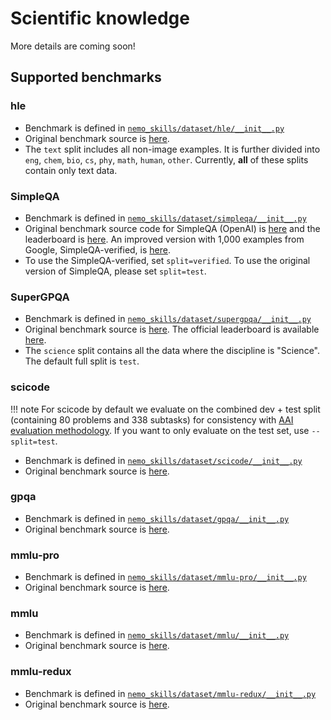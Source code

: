 # Scientific knowledge

More details are coming soon!

## Supported benchmarks

### hle

- Benchmark is defined in [`nemo_skills/dataset/hle/__init__.py`](https://github.com/NVIDIA/NeMo-Skills/blob/main/nemo_skills/dataset/hle/__init__.py)
- Original benchmark source is [here](https://huggingface.co/datasets/cais/hle).
- The `text` split includes all non-image examples. It is further divided into `eng`, `chem`, `bio`, `cs`, `phy`, `math`, `human`, `other`. Currently, **all** of these splits contain only text data.

### SimpleQA

- Benchmark is defined in [`nemo_skills/dataset/simpleqa/__init__.py`](https://github.com/NVIDIA/NeMo-Skills/blob/main/nemo_skills/dataset/simpleqa/__init__.py)
- Original benchmark source code for SimpleQA (OpenAI) is [here](https://github.com/openai/simple-evals/) and the leaderboard is [here](https://www.kaggle.com/benchmarks/openai/simpleqa). An improved version with 1,000 examples from Google, SimpleQA-verified, is [here](https://www.kaggle.com/benchmarks/deepmind/simpleqa-verified).
- To use the SimpleQA-verified, set `split=verified`. To use the original version of SimpleQA, please set `split=test`.

### SuperGPQA
- Benchmark is defined in [`nemo_skills/dataset/supergpqa/__init__.py`](https://github.com/NVIDIA/NeMo-Skills/blob/main/nemo_skills/dataset/supergpqa/__init__.py)
- Original benchmark source is [here](https://github.com/SuperGPQA/SuperGPQA). The official leaderboard is available [here](https://supergpqa.github.io/#Dataset).
- The `science` split contains all the data where the discipline is "Science". The default full split is `test`.




### scicode

!!! note
    For scicode by default we evaluate on the combined dev + test split (containing 80 problems and 338 subtasks) for consistency with
    [AAI evaluation methodology](https://artificialanalysis.ai/methodology/intelligence-benchmarking). If you want to only evaluate on the
    test set, use `--split=test`.

- Benchmark is defined in [`nemo_skills/dataset/scicode/__init__.py`](https://github.com/NVIDIA/NeMo-Skills/blob/main/nemo_skills/dataset/scicode/__init__.py)
- Original benchmark source is [here](https://github.com/scicode-bench/SciCode).

### gpqa

- Benchmark is defined in [`nemo_skills/dataset/gpqa/__init__.py`](https://github.com/NVIDIA/NeMo-Skills/blob/main/nemo_skills/dataset/gpqa/__init__.py)
- Original benchmark source is [here](https://github.com/idavidrein/gpqa).

### mmlu-pro

- Benchmark is defined in [`nemo_skills/dataset/mmlu-pro/__init__.py`](https://github.com/NVIDIA/NeMo-Skills/blob/main/nemo_skills/dataset/mmlu-pro/__init__.py)
- Original benchmark source is [here](https://github.com/TIGER-AI-Lab/MMLU-Pro).

### mmlu

- Benchmark is defined in [`nemo_skills/dataset/mmlu/__init__.py`](https://github.com/NVIDIA/NeMo-Skills/blob/main/nemo_skills/dataset/mmlu/__init__.py)
- Original benchmark source is [here](https://github.com/hendrycks/test).

### mmlu-redux

- Benchmark is defined in [`nemo_skills/dataset/mmlu-redux/__init__.py`](https://github.com/NVIDIA/NeMo-Skills/blob/main/nemo_skills/dataset/mmlu-redux/__init__.py)
- Original benchmark source is [here](https://github.com/aryopg/mmlu-redux).